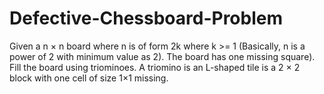 # Defective-Chessboard-Problem
Given a n × n board where n is of form 2k where k >= 1 (Basically, n is 
a power of 2 with minimum value as 2). The board has one missing 
square). Fill the board using triominoes. A triomino is an L-shaped tile 
is a 2 × 2 block with one cell of size 1×1 missing.

